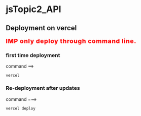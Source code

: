 # jsTopic2_API

## Deployment on vercel

<style>

.imp{
    color:red;
    font-size:1.2rem;
    letter-spacing:1px;
    font-weight:800;

}
    </style>

<span class="imp">IMP only deploy through command line.</span>

### first time deployment

command ==>

```
vercel
```

### Re-deployment after updates

command ===>

```
vercel deploy
```
